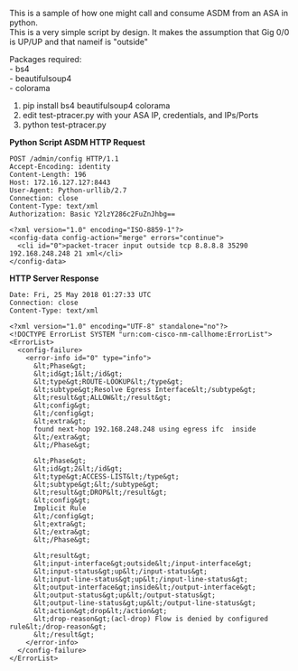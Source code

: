 
This is a sample of how one might call and consume ASDM from an ASA in python.  
This is a very simple script by design. It makes the assumption that Gig 0/0 is UP/UP and that nameif is "outside"   

Packages required:  
          - bs4  
          - beautifulsoup4  
          - colorama  
          
1. pip install bs4 beautifulsoup4 colorama
2. edit test-ptracer.py with your ASA IP, credentials, and IPs/Ports
3. python test-ptracer.py


**Python Script ASDM HTTP Request**
```
POST /admin/config HTTP/1.1
Accept-Encoding: identity
Content-Length: 196
Host: 172.16.127.127:8443
User-Agent: Python-urllib/2.7
Connection: close
Content-Type: text/xml
Authorization: Basic Y2lzY286c2FuZnJhbg==
   
<?xml version="1.0" encoding="ISO-8859-1"?>
<config-data config-action="merge" errors="continue">
  <cli id="0">packet-tracer input outside tcp 8.8.8.8 35290 192.168.248.248 21 xml</cli>
</config-data>
```

**HTTP Server Response**
```
Date: Fri, 25 May 2018 01:27:33 UTC
Connection: close
Content-Type: text/xml  

<?xml version="1.0" encoding="UTF-8" standalone="no"?>
<!DOCTYPE ErrorList SYSTEM "urn:com-cisco-nm-callhome:ErrorList">
<ErrorList>
  <config-failure>
    <error-info id="0" type="info">
      &lt;Phase&gt;
      &lt;id&gt;1&lt;/id&gt;
      &lt;type&gt;ROUTE-LOOKUP&lt;/type&gt;
      &lt;subtype&gt;Resolve Egress Interface&lt;/subtype&gt;
      &lt;result&gt;ALLOW&lt;/result&gt;
      &lt;config&gt;
      &lt;/config&gt;
      &lt;extra&gt;
      found next-hop 192.168.248.248 using egress ifc  inside
      &lt;/extra&gt;
      &lt;/Phase&gt;
      
      &lt;Phase&gt;
      &lt;id&gt;2&lt;/id&gt;
      &lt;type&gt;ACCESS-LIST&lt;/type&gt;
      &lt;subtype&gt;&lt;/subtype&gt;
      &lt;result&gt;DROP&lt;/result&gt;
      &lt;config&gt;
      Implicit Rule
      &lt;/config&gt;
      &lt;extra&gt;
      &lt;/extra&gt;
      &lt;/Phase&gt;
         
      &lt;result&gt;
      &lt;input-interface&gt;outside&lt;/input-interface&gt;
      &lt;input-status&gt;up&lt;/input-status&gt;
      &lt;input-line-status&gt;up&lt;/input-line-status&gt;
      &lt;output-interface&gt;inside&lt;/output-interface&gt;
      &lt;output-status&gt;up&lt;/output-status&gt;
      &lt;output-line-status&gt;up&lt;/output-line-status&gt;
      &lt;action&gt;drop&lt;/action&gt;
      &lt;drop-reason&gt;(acl-drop) Flow is denied by configured rule&lt;/drop-reason&gt;
      &lt;/result&gt;
    </error-info>
  </config-failure>
</ErrorList>
```